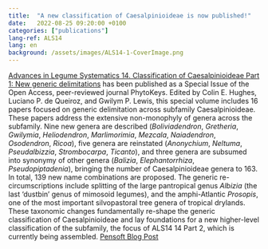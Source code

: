 ```yaml
---
title:  "A new classification of Caesalpinioideae is now published!"
date:   2022-08-25 09:20:00 +0100
categories: ["publications"]
lang-ref: ALS14
lang: en
background: /assets/images/ALS14-1-CoverImage.png
---
```


[Advances in Legume Systematics 14. Classification of Caesalpinioideae Part 1: New generic delimitations](https://phytokeys.pensoft.net/issue/3247/) has been published as a Special Issue of the Open Access, peer-reviewed journal PhytoKeys. Edited by Colin E. Hughes, Luciano P. de Queiroz, and Gwilym P. Lewis, this special volume includes 16 papers focused on generic delimitation across subfamily Caesalpinioideae. These papers address the extensive non-monophyly of genera across the subfamily. Nine new genera are described (*Boliviadendron*, *Gretheria*, *Gwilymia*, *Heliodendron*, *Marlimorimia*, *Mezcala*, *Naiadendron*, *Osodendron*, *Ricoa*), five genera are reinstated (*Anonychium*, *Neltuma*, *Pseudalbizzia*, *Strombocarpa*, *Ticanto*), and three genera are subsumed into synonymy of other genera (*Balizia*, *Elephantorrhiza*, *Pseudopiptadenia*), bringing the number of Caesalpinioideae genera to 163. In total, 139 new name combinations are proposed. The generic re-circumscriptions include splitting of the large pantropical genus *Albizia* (the last ‘dustbin’ genus of mimosoid legumes), and the amphi-Atlantic *Prosopis*, one of the most important silvopastoral tree genera of tropical drylands. These taxonomic changes fundamentally re-shape the generic classification of Caesalpinioideae and lay foundations for a new higher-level classification of the subfamily, the focus of ALS14 14 Part 2, which is currently being assembled. [Pensoft Blog Post](https://blog.pensoft.net/2022/08/23/redefining-genera-across-the-legume-subfamily-caesalpinioideae-in-phytokeys-issue/)

